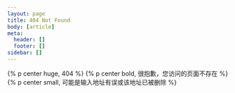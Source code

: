 ```yaml
---
layout: page
title: 404 Not Found
body: [article]
meta:
  header: []
  footer: []
sidebar: []
---
```

{% p center huge, 404 %}
{% p center bold, 很抱歉，您访问的页面不存在 %}
{% p center small, 可能是输入地址有误或该地址已被删除 %}